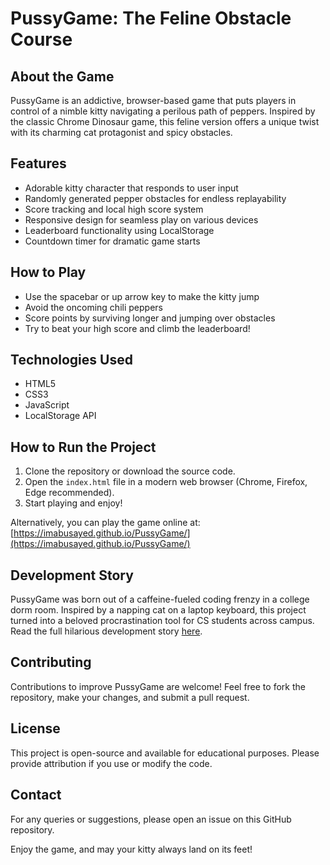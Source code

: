 # PussyGame: The Feline Obstacle Course

## About the Game

PussyGame is an addictive, browser-based game that puts players in control of a nimble kitty navigating a perilous path of peppers. Inspired by the classic Chrome Dinosaur game, this feline version offers a unique twist with its charming cat protagonist and spicy obstacles.

## Features

- Adorable kitty character that responds to user input
- Randomly generated pepper obstacles for endless replayability
- Score tracking and local high score system
- Responsive design for seamless play on various devices
- Leaderboard functionality using LocalStorage
- Countdown timer for dramatic game starts

## How to Play

- Use the spacebar or up arrow key to make the kitty jump
- Avoid the oncoming chili peppers
- Score points by surviving longer and jumping over obstacles
- Try to beat your high score and climb the leaderboard!

## Technologies Used

- HTML5
- CSS3
- JavaScript
- LocalStorage API

## How to Run the Project

1. Clone the repository or download the source code.
2. Open the `index.html` file in a modern web browser (Chrome, Firefox, Edge recommended).
3. Start playing and enjoy!

Alternatively, you can play the game online at: [https://imabusayed.github.io/PussyGame/](https://imabusayed.github.io/PussyGame/)

## Development Story

PussyGame was born out of a caffeine-fueled coding frenzy in a college dorm room. Inspired by a napping cat on a laptop keyboard, this project turned into a beloved procrastination tool for CS students across campus. Read the full hilarious development story [here](https://www.linkedin.com/in/imabusayed/).

## Contributing

Contributions to improve PussyGame are welcome! Feel free to fork the repository, make your changes, and submit a pull request.

## License

This project is open-source and available for educational purposes. Please provide attribution if you use or modify the code.

## Contact

For any queries or suggestions, please open an issue on this GitHub repository.

Enjoy the game, and may your kitty always land on its feet!